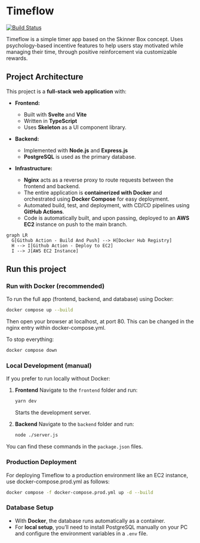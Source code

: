 # Timeflow
[![Build Status](https://github.com/Balaguru4580/TimeFlow/actions/workflows/docker-image.yml/badge.svg?branch=master)](https://github.com/Balaguru4580/TimeFlow/actions/workflows/docker-image.yml)

Timeflow is a simple timer app based on the Skinner Box concept. Uses psychology-based incentive features to help users stay motivated while managing their time, through positive reinforcement via customizable rewards.

## Project Architecture

This project is a **full-stack web application** with:

- **Frontend:**  
  - Built with **Svelte** and **Vite**  
  - Written in **TypeScript**  
  - Uses **Skeleton** as a UI component library.

- **Backend:**  
  - Implemented with **Node.js** and **Express.js**  
  - **PostgreSQL** is used as the primary database.

- **Infrastructure:**  
  - **Nginx** acts as a reverse proxy to route requests between the frontend and backend.  
  - The entire application is **containerized with Docker** and orchestrated using **Docker Compose** for easy deployment.
  - Automated build, test, and deployment, with CD/CD pipelines using **GitHub Actions**.  
  - Code is automatically built, and upon passing, deployed to an **AWS EC2** instance on push to the main branch.

```mermaid
graph LR
  G[Github Action - Build And Push] --> H[Docker Hub Registry]
  H --> I[Github Action - Deploy to EC2]
  I --> J[AWS EC2 Instance]
```

## Run this project

### Run with Docker (recommended)

To run the full app (frontend, backend, and database) using Docker:

```bash
docker compose up --build
```

Then open your browser at localhost, at port 80. This can be changed in the nginx entry within docker-compose.yml.

To stop everything:

```bash
docker compose down
```

### Local Development (manual)

If you prefer to run locally without Docker:

1. **Frontend**
   Navigate to the `frontend` folder and run:

   ```bash
   yarn dev
   ```

   Starts the development server.

2. **Backend**
   Navigate to the `backend` folder and run:

   ```bash
   node ./server.js
   ```

You can find these commands in the `package.json` files.


### Production Deployment

For deploying Timeflow to a production environment like an EC2 instance, use docker-compose.prod.yml as follows:

```bash
docker compose -f docker-compose.prod.yml up -d --build
```

### Database Setup

* With **Docker**, the database runs automatically as a container.
* For **local setup**, you’ll need to install PostgreSQL manually on your PC and configure the environment variables in a `.env` file.
